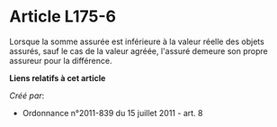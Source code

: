 # Article L175-6

Lorsque la somme assurée est inférieure à la valeur réelle des objets assurés, sauf le cas de la valeur agréée, l'assuré
demeure son propre assureur pour la différence.

**Liens relatifs à cet article**

_Créé par_:

  - Ordonnance n°2011-839 du 15 juillet 2011 - art. 8
